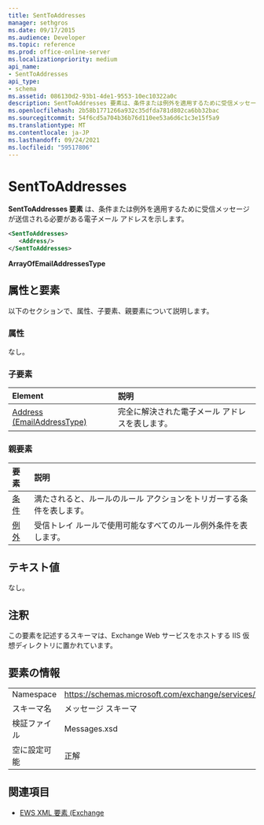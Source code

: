 ```yaml
---
title: SentToAddresses
manager: sethgros
ms.date: 09/17/2015
ms.audience: Developer
ms.topic: reference
ms.prod: office-online-server
ms.localizationpriority: medium
api_name:
- SentToAddresses
api_type:
- schema
ms.assetid: 086130d2-93b1-4de1-9553-10ec10322a0c
description: SentToAddresses 要素は、条件または例外を適用するために受信メッセージが送信される必要がある電子メール アドレスを示します。
ms.openlocfilehash: 2b58b1771266a932c35dfda781d802ca6bb32bac
ms.sourcegitcommit: 54f6cd5a704b36b76d110ee53a6d6c1c3e15f5a9
ms.translationtype: MT
ms.contentlocale: ja-JP
ms.lasthandoff: 09/24/2021
ms.locfileid: "59517806"
---
```

# <a name="senttoaddresses"></a>SentToAddresses

**SentToAddresses 要素** は、条件または例外を適用するために受信メッセージが送信される必要がある電子メール アドレスを示します。 
  
```XML
<SentToAddresses>
   <Address/>
</SentToAddresses>
```

 **ArrayOfEmailAddressesType**
## <a name="attributes-and-elements"></a>属性と要素

以下のセクションで、属性、子要素、親要素について説明します。
  
### <a name="attributes"></a>属性

なし。
  
### <a name="child-elements"></a>子要素

|**Element**|**説明**|
|:-----|:-----|
|[Address (EmailAddressType)](address-emailaddresstype.md) <br/> |完全に解決された電子メール アドレスを表します。  <br/> |
   
### <a name="parent-elements"></a>親要素

|**要素**|**説明**|
|:-----|:-----|
|[条件](conditions.md) <br/> |満たされると、ルールのルール アクションをトリガーする条件を表します。  <br/> |
|[例外](exceptions.md) <br/> |受信トレイ ルールで使用可能なすべてのルール例外条件を表します。  <br/> |
   
## <a name="text-value"></a>テキスト値

なし。
  
## <a name="remarks"></a>注釈

この要素を記述するスキーマは、Exchange Web サービスをホストする IIS 仮想ディレクトリに置かれています。
  
## <a name="element-information"></a>要素の情報

|||
|:-----|:-----|
|Namespace  <br/> |https://schemas.microsoft.com/exchange/services/2006/messages  <br/> |
|スキーマ名  <br/> |メッセージ スキーマ  <br/> |
|検証ファイル  <br/> |Messages.xsd  <br/> |
|空に設定可能  <br/> |正解  <br/> |
   
## <a name="see-also"></a>関連項目



- [EWS XML 要素 (Exchange](ews-xml-elements-in-exchange.md)

